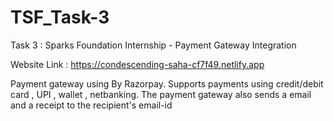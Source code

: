 # TSF_Task-3

Task 3 : Sparks Foundation Internship - Payment Gateway Integration

Website Link : https://condescending-saha-cf7f49.netlify.app

Payment gateway using By Razorpay. Supports payments using credit/debit card , UPI , wallet , netbanking. The payment gateway also sends a email and a receipt to the recipient's email-id
